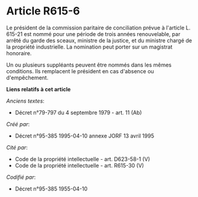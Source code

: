 # Article R615-6

Le président de la commission paritaire de conciliation prévue à l'article L. 615-21 est nommé pour une période de trois
années renouvelable, par arrêté du garde des sceaux, ministre de la justice, et du ministre chargé de la propriété
industrielle. La nomination peut porter sur un magistrat honoraire.

Un ou plusieurs suppléants peuvent être nommés dans les mêmes conditions. Ils remplacent le président en cas d'absence ou
d'empêchement.

**Liens relatifs à cet article**

_Anciens textes_:

  - Décret n°79-797 du 4 septembre 1979 - art. 11 (Ab)

_Créé par_:

  - Décret n°95-385 1995-04-10 annexe JORF 13 avril 1995

_Cité par_:

  - Code de la propriété intellectuelle - art. D623-58-1 (V)
  - Code de la propriété intellectuelle - art. R615-30 (V)

_Codifié par_:

  - Décret n°95-385 1955-04-10
